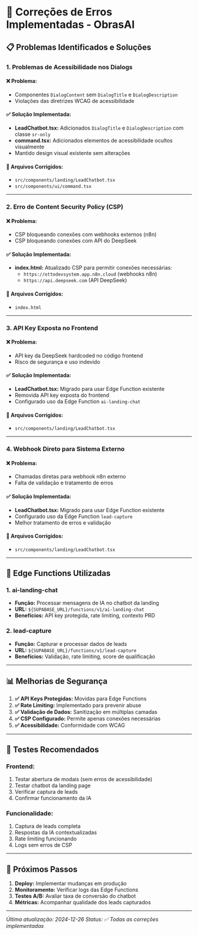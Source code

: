 # 🔧 Correções de Erros Implementadas - ObrasAI

## 📋 Problemas Identificados e Soluções

### 1. **Problemas de Acessibilidade nos Dialogs**

#### ❌ **Problema:**

- Componentes `DialogContent` sem `DialogTitle` e `DialogDescription`
- Violações das diretrizes WCAG de acessibilidade

#### ✅ **Solução Implementada:**

- **LeadChatbot.tsx:** Adicionados `DialogTitle` e `DialogDescription` com
  classe `sr-only`
- **command.tsx:** Adicionados elementos de acessibilidade ocultos visualmente
- Mantido design visual existente sem alterações

#### 📁 **Arquivos Corrigidos:**

- `src/components/landing/LeadChatbot.tsx`
- `src/components/ui/command.tsx`

---

### 2. **Erro de Content Security Policy (CSP)**

#### ❌ **Problema:**

- CSP bloqueando conexões com webhooks externos (n8n)
- CSP bloqueando conexões com API do DeepSeek

#### ✅ **Solução Implementada:**

- **index.html:** Atualizado CSP para permitir conexões necessárias:
  - `https://ottodevsystem.app.n8n.cloud` (webhooks n8n)
  - `https://api.deepseek.com` (API DeepSeek)

#### 📁 **Arquivos Corrigidos:**

- `index.html`

---

### 3. **API Key Exposta no Frontend**

#### ❌ **Problema:**

- API key da DeepSeek hardcoded no código frontend
- Risco de segurança e uso indevido

#### ✅ **Solução Implementada:**

- **LeadChatbot.tsx:** Migrado para usar Edge Function existente
- Removida API key exposta do frontend
- Configurado uso da Edge Function `ai-landing-chat`

#### 📁 **Arquivos Corrigidos:**

- `src/components/landing/LeadChatbot.tsx`

---

### 4. **Webhook Direto para Sistema Externo**

#### ❌ **Problema:**

- Chamadas diretas para webhook n8n externo
- Falta de validação e tratamento de erros

#### ✅ **Solução Implementada:**

- **LeadChatbot.tsx:** Migrado para usar Edge Function existente
- Configurado uso da Edge Function `lead-capture`
- Melhor tratamento de erros e validação

#### 📁 **Arquivos Corrigidos:**

- `src/components/landing/LeadChatbot.tsx`

---

## 🔄 Edge Functions Utilizadas

### 1. **ai-landing-chat**

- **Função:** Processar mensagens de IA no chatbot da landing
- **URL:** `${SUPABASE_URL}/functions/v1/ai-landing-chat`
- **Benefícios:** API key protegida, rate limiting, contexto PRD

### 2. **lead-capture**

- **Função:** Capturar e processar dados de leads
- **URL:** `${SUPABASE_URL}/functions/v1/lead-capture`
- **Benefícios:** Validação, rate limiting, score de qualificação

---

## 📊 Melhorias de Segurança

1. **✅ API Keys Protegidas:** Movidas para Edge Functions
2. **✅ Rate Limiting:** Implementado para prevenir abuse
3. **✅ Validação de Dados:** Sanitização em múltiplas camadas
4. **✅ CSP Configurado:** Permite apenas conexões necessárias
5. **✅ Acessibilidade:** Conformidade com WCAG

---

## 🧪 Testes Recomendados

### **Frontend:**

1. Testar abertura de modais (sem erros de acessibilidade)
2. Testar chatbot da landing page
3. Verificar captura de leads
4. Confirmar funcionamento da IA

### **Funcionalidade:**

1. Captura de leads completa
2. Respostas da IA contextualizadas
3. Rate limiting funcionando
4. Logs sem erros de CSP

---

## 🚀 Próximos Passos

1. **Deploy:** Implementar mudanças em produção
2. **Monitoramento:** Verificar logs das Edge Functions
3. **Testes A/B:** Avaliar taxa de conversão do chatbot
4. **Métricas:** Acompanhar qualidade dos leads capturados

---

_Última atualização: 2024-12-26_ _Status: ✅ Todas as correções implementadas_
